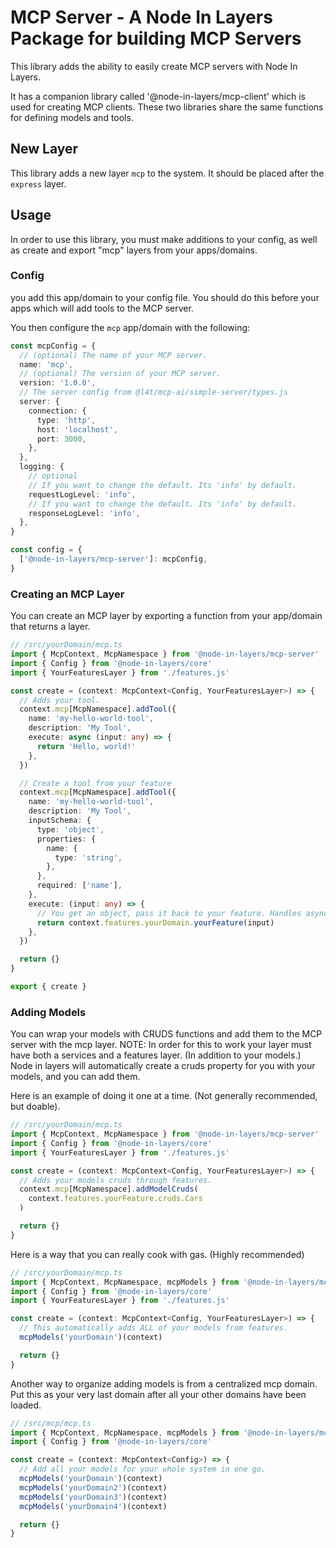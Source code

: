 # MCP Server - A Node In Layers Package for building MCP Servers

This library adds the ability to easily create MCP servers with Node In Layers.

It has a companion library called '@node-in-layers/mcp-client' which is used for creating MCP clients. These two libraries share the same functions for defining models and tools.

## New Layer

This library adds a new layer `mcp` to the system. It should be placed after the `express` layer.

## Usage

In order to use this library, you must make additions to your config, as well as create and export "mcp" layers from your apps/domains.

### Config

you add this app/domain to your config file. You should do this before your apps which will add tools to the MCP server.

You then configure the `mcp` app/domain with the following:

```typescript
const mcpConfig = {
  // (optional) The name of your MCP server.
  name: 'mcp',
  // (optional) The version of your MCP server.
  version: '1.0.0',
  // The server config from @l4t/mcp-ai/simple-server/types.js
  server: {
    connection: {
      type: 'http',
      host: 'localhost',
      port: 3000,
    },
  },
  logging: {
    // optional
    // If you want to change the default. Its 'info' by default.
    requestLogLevel: 'info',
    // If you want to change the default. Its 'info' by default.
    responseLogLevel: 'info',
  },
}

const config = {
  ['@node-in-layers/mcp-server']: mcpConfig,
}
```

### Creating an MCP Layer

You can create an MCP layer by exporting a function from your app/domain that returns a layer.

```typescript
// /src/yourDomain/mcp.ts
import { McpContext, McpNamespace } from '@node-in-layers/mcp-server'
import { Config } from '@node-in-layers/core'
import { YourFeaturesLayer } from './features.js'

const create = (context: McpContext<Config, YourFeaturesLayer>) => {
  // Adds your tool.
  context.mcp[McpNamespace].addTool({
    name: 'my-hello-world-tool',
    description: 'My Tool',
    execute: async (input: any) => {
      return 'Hello, world!'
    },
  })

  // Create a tool from your feature
  context.mcp[McpNamespace].addTool({
    name: 'my-hello-world-tool',
    description: 'My Tool',
    inputSchema: {
      type: 'object',
      properties: {
        name: {
          type: 'string',
        },
      },
      required: ['name'],
    },
    execute: (input: any) => {
      // You get an object, pass it back to your feature. Handles async for you.
      return context.features.yourDomain.yourFeature(input)
    },
  })

  return {}
}

export { create }
```

### Adding Models

You can wrap your models with CRUDS functions and add them to the MCP server with the mcp layer.
NOTE: In order for this to work your layer must have both a services and a features layer. (In addition to your models.) Node in layers will automatically create a cruds property for you with your models, and you can add them.

Here is an example of doing it one at a time. (Not generally recommended, but doable).

```typescript
// /src/yourDomain/mcp.ts
import { McpContext, McpNamespace } from '@node-in-layers/mcp-server'
import { Config } from '@node-in-layers/core'
import { YourFeaturesLayer } from './features.js'

const create = (context: McpContext<Config, YourFeaturesLayer>) => {
  // Adds your models cruds through features.
  context.mcp[McpNamespace].addModelCruds(
    context.features.yourFeature.cruds.Cars
  )

  return {}
}
```

Here is a way that you can really cook with gas. (Highly recommended)

```typescript
// /src/yourDomain/mcp.ts
import { McpContext, McpNamespace, mcpModels } from '@node-in-layers/mcp-server'
import { Config } from '@node-in-layers/core'
import { YourFeaturesLayer } from './features.js'

const create = (context: McpContext<Config, YourFeaturesLayer>) => {
  // This automatically adds ALL of your models from features.
  mcpModels('yourDomain')(context)

  return {}
}
```

Another way to organize adding models is from a centralized mcp domain. Put this as your very last domain after all your other domains have been loaded.

```typescript
// /src/mcp/mcp.ts
import { McpContext, McpNamespace, mcpModels } from '@node-in-layers/mcp-server'
import { Config } from '@node-in-layers/core'

const create = (context: McpContext<Config>) => {
  // Add all your models for your whole system in one go.
  mcpModels('yourDomain')(context)
  mcpModels('yourDomain2')(context)
  mcpModels('yourDomain3')(context)
  mcpModels('yourDomain4')(context)

  return {}
}
```
